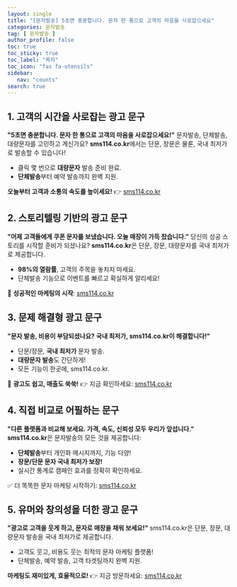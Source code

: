 ```yaml
---
layout: single
title: "[문자발송] 5초면 충분합니다. 문자 한 통으로 고객의 마음을 사로잡으세요"
categories: 문자발송
tag: [ 문자발송 ]
author_profile: false
toc: true
toc_sticky: true
toc_label: "목차"
toc_icon: "fas fa-utensils" 
sidebar:
   nav: "counts"
search: true
---
```


## **1. 고객의 시간을 사로잡는 광고 문구**

**"5초면 충분합니다. 문자 한 통으로 고객의 마음을 사로잡으세요!"**
문자발송, 단체발송, 대량문자를 고민하고 계신가요?
**sms114.co.kr**에서는 단문, 장문은 물론, 국내 최저가로 발송할 수 있습니다!

- 클릭 몇 번으로 **대량문자** 발송 준비 완료.
- **단체발송**부터 예약 발송까지 완벽 지원.

**오늘부터 고객과 소통의 속도를 높이세요!**
👉 [sms114.co.kr](http://sms114.co.kr)

## **2. 스토리텔링 기반의 광고 문구**

**"어제 고객들에게 쿠폰 문자를 보냈습니다. 오늘 매장이 가득 찼습니다."**
당신의 성공 스토리를 시작할 준비가 되셨나요?
**sms114.co.kr**은 단문, 장문, 대량문자를 국내 최저가로 제공합니다.

- **98%의 열람률**, 고객의 주목을 놓치지 마세요.
- 단체발송 기능으로 이벤트를 빠르고 확실하게 알리세요!

📢 **성공적인 마케팅의 시작**: [sms114.co.kr](http://sms114.co.kr)

## **3. 문제 해결형 광고 문구**

**"문자 발송, 비용이 부담되셨나요? 국내 최저가, sms114.co.kr이 해결합니다!"**

- 단문/장문, **국내 최저가** 문자 발송.
- **대량문자 발송**도 간단하게!
- 모든 기능이 한곳에, sms114.co.kr.

💬 **광고도 쉽고, 매출도 쑥쑥!**
👉 지금 확인하세요: [sms114.co.kr](http://sms114.co.kr)

## **4. 직접 비교로 어필하는 문구**

**"다른 플랫폼과 비교해 보세요. 가격, 속도, 신뢰성 모두 우리가 앞섭니다."**
**sms114.co.kr**은 문자발송의 모든 것을 제공합니다:

- **단체발송**부터 개인화 메시지까지, 기능 다양!
- **장문/단문 문자 국내 최저가 보장!**
- 실시간 통계로 캠페인 효과를 정확히 확인하세요.

✅ 더 똑똑한 문자 마케팅 시작하기: [sms114.co.kr](http://sms114.co.kr)

## **5. 유머와 창의성을 더한 광고 문구**

**"광고로 고객을 웃게 하고, 문자로 매장을 채워 보세요!"**
sms114.co.kr은 단문, 장문, 대량문자 발송을 국내 최저가로 제공합니다.

- 고객도 웃고, 비용도 웃는 최적의 문자 마케팅 플랫폼!
- 단체발송, 예약 발송, 고객 타겟팅까지 완벽 지원.

**마케팅도 재미있게, 효율적으로!**
👉 지금 방문하세요: [sms114.co.kr](http://sms114.co.kr)



